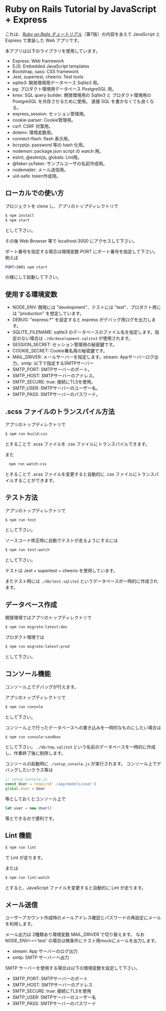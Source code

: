 # Ruby on Rails Tutorial by JavaScript + Express

これは、[*Ruby on Rails チュートリアル*](https://railstutorial.jp/)（第7版）の内容をあえて
JavaScript と Express で実装した Web アプリです。

本アプリは以下のライブラリを使用しています。
-   Express: Web framework
-   EJS: Embedded JavaScript templates
-   Bootstrap, sass: CSS framework
-   Jest, supertest, cheerio: Test tools
-   sqlite3: 開発環境用データベース Sqlite3 用。
-   pg: プロダクト環境用データベース PostgreSQL 用。
-   knex: SQL query builder. 開発環境用の Sqlite3 と プロダクト環境用の PostgreSQL を共存させるために使用。
    直接 SQL を書かなくても良くなる。
-   express_session: セッション管理用。
-   cookie-parser: Cookie管理用。
-   csrf: CSRF 対策用。
-   dotenv: 環境変数用。
-   connect-flash: flash 表示用。
-   bcryptjs: password 等の hash 化用。
-   nodemon: package.json script の watch 用。
-   eslint, @eslint/js, globals: Lint用。
-   @faker-js/faker: サンプルユーザの名前作成用。
-   nodemailer: メール送信用。
-   uid-safe: token作成用。

## ローカルでの使い方

プロジェクトを clone し、アプリのトップディレクトリで
```bash
$ npm install
$ npm start
```

として下さい。

その後 Web Browser 等で localhost:3000 にアクセスして下さい。

ポート番号を指定する場合は環境変数 PORT にポート番号を指定して下さい。
例えば
```bash
PORT=3001 npm start
```
の様にして起動して下さい。

## 使用する環境変数
-   NODE_ENV: 開発には "development"、テストには "test"、プロダクト用には "production" を想定しています。
-   DEBUG: "express:*" を設定すると express がデバッグ用ログを出力します。
-   SQLITE_FILENAME: sqlite3 のデータベースのファイル名を指定します。指定のない場合は `./db/development.sqlite3` が使用されます。
-   SESSION_SECRET: セッション管理用の秘密鍵です。
-   COOKIE_SECRET: Cookie署名用の秘密鍵です。
-   MAIL_DRIVER: メールサーバーを指定します。stream: Appサーバーログ出力。smtp: 以下で指定するSMTPサーバー
-   SMTP_PORT: SMTPサーバーのポート。
-   SMTP_HOST: SMTPサーバーのアドレス。
-   SMTP_SECURE: true: 接続にTLSを使用。
-   SMTP_USER: SMTPサーバーのユーザー名。
-   SMTP_PASS: SMTPサーバーのパスワード。


## .scss ファイルのトランスパイル方法

アプリのトップディレクトリで
```bash
$ npm run build:css
```

とすることで .scss ファイルを .css ファイルにトランスパイルできます。

また
```bash
　npm run watch:css
```

とすることで .scss ファイルを変更すると自動的に .css ファイルにトランスパイルすることができます。

## テスト方法

アプリのトップディレクトリで
```bash
$ npm run test
```

として下さい。

ソースコード修正時に自動でテストが走るようにするには
```bash
$ npm run test:watch
```

として下さい。

テストは Jest + supertest + cheerio を使用しています。

またテスト時には `./db/test.sqlite3` というデータベースが一時的に作成されます。

## データベース作成

開発環境ではアプリのトップディレクトリで
```bash
$ npm run migrate:latest:dev
```

プロダクト環境では
```bash
$ npm run migrate:latest:prod
```

として下さい。

## コンソール機能

コンソール上でデバッグが行えます。

アプリのトップディレクトリで
```bash
$ npm run console
```

として下さい。

コンソール上で行ったデータベースへの書き込みを一時的なものにしたい場合は
```bash
$ npm run console:sandbox
```

として下さい。
`./db/tmp.sqlite3` という名前のデータベースを一時的に作成し、作業終了後に削除します。

コンソールの起動時に `./setup_console.js` が実行されます。
コンソール上でデバッグしたいクラス等は
```js
// setup_console.js
const User = require('./app/models/user')
global.User = User
```

等としておくとコンソール上で
```js
let user = new User()
```

等とできるので便利です。

## Lint 機能

```bash
$ npm run lint
```

で Lint が走ります。

または
```bash
$ npm run lint:watch
```

とすると、JavaScript ファイルを変更すると自動的に Lint が走ります。

## メール送信

ユーザーアカウント作成時のメールアドレス確認とパスワードの再設定にメールを利用します。

メール出力は 2種類あり環境変数 MAIL_DRIVER で切り替えます。
なお NODE_ENV==='test' の場合は無条件にテスト用mockにメールを出力します。
-   stream: App サーバーのログ出力
-   smtp: SMTP サーバーへ出力

SMTP サーバーを使用する場合は以下の環境変数を設定して下さい。
-   SMTP_PORT: SMTPサーバーのポート
-   SMTP_HOST: SMTPサーバーのアドレス
-   SMTP_SECURE: true: 接続にTLSを使用
-   SMTP_USER: SMTPサーバーのユーザー名
-   SMTP_PASS: SMTPサーバーのパスワード
